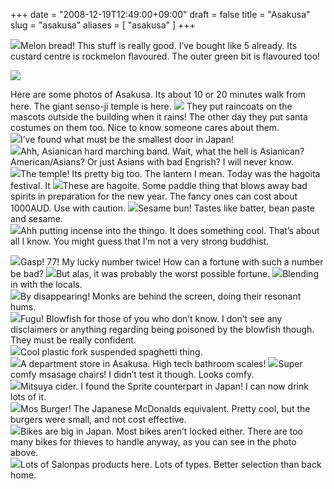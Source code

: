 +++
date = "2008-12-19T12:49:00+09:00"
draft = false
title = "Asakusa"
slug = "asakusa"
aliases = [
	"asakusa"
]
+++

![](/travel-blog/images/2010/10/dscf00581.jpg)Melon bread! This stuff is really good. I’ve bought like 5 already. Its custard centre is rockmelon flavoured. The outer green bit is flavoured too!  

![](/travel-blog/images/2010/10/dscf0041.jpg)

Here are some photos of Asakusa. Its about 10 or 20 minutes walk from here. The giant senso-ji temple is here.
![](/travel-blog/images/2010/10/dscf00341.jpg)
They put raincoats on the mascots outside the building when it rains! The other day they put santa costumes on them too. Nice to know someone cares about them.  
![](/travel-blog/images/2010/10/dscf00361.jpg)I’ve found what must be the smallest door in Japan!  
![](/travel-blog/images/2010/10/dscf00372.jpg)Ahh, Asianican hard marching band. Wait, what the hell is Asianican? American/Asians? Or just Asians with bad Engrish? I will never know.  
![](/travel-blog/images/2010/10/dscf0038.jpg)The temple! Its pretty big too. The lantern I mean. Today was the hagoita festival. It
![](http://www.sakura-hostel.co.jp/blog/images/hagoita%20001.jpg)These are hagoite. Some paddle thing that blows away bad spirits in preparation for the new year. The fancy ones can cost about 1000AUD. Use with caution.
![](/travel-blog/images/2010/10/dscf0041.jpg)Sesame bun! Tastes like batter, bean paste and sesame.  
![](/travel-blog/images/2010/10/dscf00421.jpg)Ahh putting incense into the thingo. It does something cool. That’s about all I know. You might guess that I’m not a very strong buddhist.  

![](/travel-blog/images/2010/10/dscf0044.jpg)Gasp! 77! My lucky number twice! How can a fortune with such a number be bad? 
![](/travel-blog/images/2010/10/dscf0045.jpg)But alas, it was probably the worst possible fortune.
![](/travel-blog/images/2010/10/dscf00461.jpg)Blending in with the locals.  
![](/travel-blog/images/2010/10/dscf00481.jpg)By disappearing! Monks are behind the screen, doing their resonant hums.  
![](/travel-blog/images/2010/10/dscf00501.jpg)Fugu! Blowfish for those of you who don’t know. I don’t see any disclaimers or anything regarding being poisoned by the blowfish though. They must be really confident.  
![](/travel-blog/images/2010/10/dscf0051.jpg)Cool plastic fork suspended spaghetti thing.  
![](/travel-blog/images/2010/10/dscf0052.jpg)A department store in Asakusa. High tech bathroom scales!
![](/travel-blog/images/2010/10/dscf00532.jpg)Super comfy msasage chairs! I didn’t test it though. Looks comfy.  
![](/travel-blog/images/2010/10/dscf00541.jpg)Mitsuya cider. I found the Sprite counterpart in Japan! I can now drink lots of it.  
![](/travel-blog/images/2010/10/dscf0055.jpg)Mos Burger! The Japanese McDonalds equivalent. Pretty cool, but the burgers were small, and not cost effective.  
![](/travel-blog/images/2010/10/dscf0056.jpg)Bikes are big in Japan. Most bikes aren’t locked either. There are too many bikes for thieves to handle anyway, as you can see in the photo above.  
![](/travel-blog/images/2010/10/dscf0057.jpg)Lots of Salonpas products here. Lots of types. Better selection than back home.
